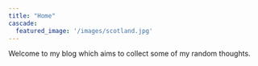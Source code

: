 ```yaml
---
title: "Home"
cascade:
  featured_image: '/images/scotland.jpg'
---
```


Welcome to my blog which aims to collect some of my random thoughts.
